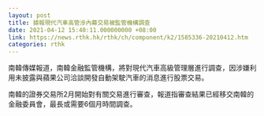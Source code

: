 ```yaml
---
layout: post
title: 據報現代汽車高管涉內幕交易被監管機構調查
date: 2021-04-12 15:40:11.000000000 +08:00
link: https://news.rthk.hk/rthk/ch/component/k2/1585336-20210412.htm
categories: rthk
---
```


南韓傳媒報道，南韓金融監管機構，將對現代汽車高級管理層進行調查，因涉嫌利用未披露與蘋果公司洽談開發自動架駛汽車的消息進行股票交易。

南韓的證券交易所2月開始對有關交易進行審查，報道指審查結果已經移交南韓的金融委員會，最長或需要6個月時間調查。
